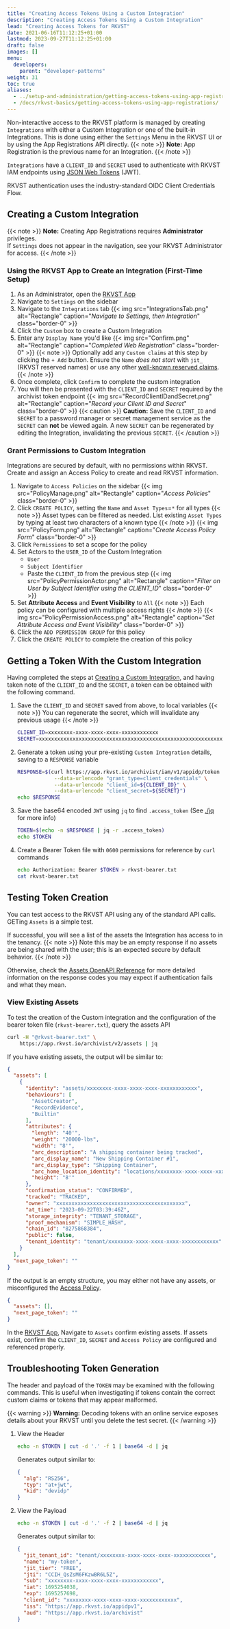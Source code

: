 ```yaml
---
title: "Creating Access Tokens Using a Custom Integration"
description: "Creating Access Tokens Using a Custom Integration"
lead: "Creating Access Tokens for RKVST"
date: 2021-06-16T11:12:25+01:00
lastmod: 2023-09-27T11:12:25+01:00
draft: false
images: []
menu: 
  developers:
    parent: "developer-patterns"
weight: 31
toc: true
aliases:
  - ../setup-and-administration/getting-access-tokens-using-app-registrations
  - /docs/rkvst-basics/getting-access-tokens-using-app-registrations/
---
```


Non-interactive access to the RKVST platform is managed by creating `Integrations` with either a Custom Integration or one of the built-in Integrations. This is done using either the `Settings` Menu in the RKVST UI or by using the App Registrations API directly.
{{< note >}}
**Note:** App Registration is the previous name for an Integration.
{{< /note >}}

`Integrations` have a `CLIENT_ID` and `SECRET` used to authenticate with RKVST IAM endpoints using [JSON Web Tokens](https://jwt.io/introduction/) (JWT).

RKVST authentication uses the industry-standard OIDC Client Credentials Flow.

## Creating a Custom Integration

{{< note >}}
**Note:** Creating App Registrations requires **Administrator** privileges.  
If `Settings` does not appear in the navigation, see your RKVST Administrator for access.
{{< /note >}}

### Using the RKVST App to Create an Integration (First-Time Setup)

1. As an Administrator, open the <a href="https://app.rkvst.io/" target="_blank">RKVST App</a>
1. Navigate to `Settings` on the sidebar
1. Navigate to the `Integrations` tab
  {{< img src="IntegrationsTab.png" alt="Rectangle" caption="<em>Navigate to Settings, then Integration</em>" class="border-0" >}}
1. Click the `Custom` box to create a Custom Integration
1. Enter any `Display Name` you'd like
  {{< img src="Confirm.png" alt="Rectangle" caption="<em>Completed Web Registration</em>" class="border-0" >}}
  {{< note >}}
  Optionally add any `Custom claims` at this step by clicking the `+ Add` button. Ensure the `Name` _does not start_ with `jit_` (RKVST reserved names) or use any other [well-known reserved claims](https://auth0.com/docs/security/tokens/json-web-tokens/json-web-token-claims#reserved-claims).
  {{< /note >}}  
1. Once complete, click `Confirm` to complete the custom integration
1. You will then be presented with the `CLIENT_ID` and `SECRET` required by the archivist token endpoint
{{< img src="RecordClientIDandSecret.png" alt="Rectangle" caption="<em>Record your Client ID and Secret</em>" class="border-0" >}}
{{< caution >}}
**Caution:** Save the `CLIENT_ID` and `SECRET` to a password manager or secret management service as the `SECRET` can **not** be viewed again. A new `SECRET` can be regenerated by editing the Integration, invalidating the previous `SECRET`.
{{< /caution >}}  

### Grant Permissions to Custom Integration

Integrations are secured by default, with no permissions within RKVST. Create and assign an Access Policy to create and read RKVST information.

1. Navigate to `Access Policies` on the sidebar
  {{< img src="PolicyManage.png" alt="Rectangle" caption="<em>Access Policies</em>" class="border-0" >}}
1. Click `CREATE POLICY`, setting the `Name` and `Asset Types`=`*` for all types
  {{< note >}}
  Asset types can be filtered as needed. List existing `Asset Types` by typing at least two characters of a known type
  {{< /note >}}
  {{< img src="PolicyForm.png" alt="Rectangle" caption="<em>Create Access Policy Form</em>" class="border-0" >}}
1. Click `Permissions` to set a scope for the policy
1. Set Actors to the `USER_ID` of the Custom Integration
   - `User`
   - `Subject Identifier`
   - Paste the `CLIENT_ID` from the previous step
  {{< img src="PolicyPermissionActor.png" alt="Rectangle" caption="<em>Filter on User by Subject Identifier using the CLIENT_ID</em>" class="border-0" >}}
1. Set **Attribute Access** and **Event Visibility** to `All`
  {{< note >}}
  Each policy can be configured with multiple access rights
  {{< /note >}}
  {{< img src="PolicyPermissionAccess.png" alt="Rectangle" caption="<em>Set Attribute Access and Event Visibility</em>" class="border-0" >}}
1. Click the `ADD PERMISSION GROUP` for this policy
1. Click the `CREATE POLICY` to complete the creation of this policy

## Getting a Token With the Custom Integration

Having completed the steps at [Creating a Custom Integration](./#creating-a-custom-integration), and having taken note of the `CLIENT_ID` and the `SECRET`, a token can be obtained with the following command.

1. Save the `CLIENT_ID` and `SECRET` saved from above, to local variables
  {{< note >}}
   You can regenerate the secret, which will invalidate any previous usage
  {{< /note >}}

   ```bash
   CLIENT_ID=xxxxxxxx-xxxx-xxxx-xxxx-xxxxxxxxxxxx
   SECRET=xxxxxxxxxxxxxxxxxxxxxxxxxxxxxxxxxxxxxxxxxxxxxxxxxxxxxxxxxxxxxxxx
   ```

1. Generate a token using your pre-existing `Custom Integration` details, saving to a `RESPONSE` variable

    ```bash
    RESPONSE=$(curl https://app.rkvst.io/archivist/iam/v1/appidp/token \
                --data-urlencode "grant_type=client_credentials" \
                --data-urlencode "client_id=${CLIENT_ID}" \
                --data-urlencode "client_secret=${SECRET}")
    echo $RESPONSE
    ```

1. Save the base64 encoded `JWT` using `jq` to find `.access_token` (See [./jq](https://jqlang.github.io/jq/) for more info)

    ```bash
    TOKEN=$(echo -n $RESPONSE | jq -r .access_token)
    echo $TOKEN
    ```

1. Create a Bearer Token file with `0600` permissions for reference by `curl` commands

    ```bash
    echo Authorization: Bearer $TOKEN > rkvst-bearer.txt
    cat rkvst-bearer.txt
    ```

## Testing Token Creation

You can test access to the RKVST API using any of the standard API calls. GETing `Assets` is a simple test.

If successful, you will see a list of the assets the Integration has access to in the tenancy.
{{< note >}}
Note this may be an empty response if no assets are being shared with the user; this is an expected secure by default behavior.
{{< /note >}}

Otherwise, check the [Assets OpenAPI Reference](../../api-reference/assets-api/#assets-openapi-reference) for more detailed information on the response codes you may expect if authentication fails and what they mean.

### View Existing Assets

To test the creation of the Custom integration and the configuration of the bearer token file (`rkvst-bearer.txt`), query the assets API

```bash
curl -H "@rkvst-bearer.txt" \
    https://app.rkvst.io/archivist/v2/assets | jq
```

If you have existing assets, the output will be similar to:

```json
{
  "assets": [
    {
      "identity": "assets/xxxxxxxx-xxxx-xxxx-xxxx-xxxxxxxxxxxx",
      "behaviours": [
        "AssetCreator",
        "RecordEvidence",
        "Builtin"
      ],
      "attributes": {
        "length": "40'",
        "weight": "20000-lbs",
        "width": "8'",
        "arc_description": "A shipping container being tracked",
        "arc_display_name": "New Shipping Container #1",
        "arc_display_type": "Shipping Container",
        "arc_home_location_identity": "locations/xxxxxxxx-xxxx-xxxx-xxxx-xxxxxxxxxxxx",
        "height": "8'"
      },
      "confirmation_status": "CONFIRMED",
      "tracked": "TRACKED",
      "owner": "xxxxxxxxxxxxxxxxxxxxxxxxxxxxxxxxxxxxxxxxxx",
      "at_time": "2023-09-22T03:39:46Z",
      "storage_integrity": "TENANT_STORAGE",
      "proof_mechanism": "SIMPLE_HASH",
      "chain_id": "8275868384",
      "public": false,
      "tenant_identity": "tenant/xxxxxxxx-xxxx-xxxx-xxxx-xxxxxxxxxxxx"
    }
  ],
  "next_page_token": ""
}
```

If the output is an empty structure, you may either not have any assets, or misconfigured the [Access Policy](#grant-permissions-to-custom-integration).

```json
{
  "assets": [],
  "next_page_token": ""
}
```

In the <a href="https://app.rkvst.io/" target="_blank">RKVST App</a>, Navigate to `Assets` confirm existing assets. If assets exist, confirm the `CLIENT_ID`, `SECRET` and `Access Policy` are configured and referenced properly.

## Troubleshooting Token Generation

The header and payload of the `TOKEN` may be examined with the following commands. This is useful when investigating if tokens contain the correct custom claims or tokens that may appear malformed.

{{< warning >}}
**Warning:** Decoding tokens with an online service exposes details about your RKVST until you delete the test secret.
{{< /warning >}}

1. View the Header

    ```bash
    echo -n $TOKEN | cut -d '.' -f 1 | base64 -d | jq
    ```

    Generates output similar to:

    ```json
    {
      "alg": "RS256",
      "typ": "at+jwt",
      "kid": "devidp"
    }
    ```

1. View the Payload

    ```bash
    echo -n $TOKEN | cut -d '.' -f 2 | base64 -d | jq
    ```

    Generates output similar to:

    ```json
    {
      "jit_tenant_id": "tenant/xxxxxxxx-xxxx-xxxx-xxxx-xxxxxxxxxxxx",
      "name": "my-token",
      "jit_tier": "FREE",
      "jti": "CCIH_QsZsM6FKzwBR6L5Z",
      "sub": "xxxxxxxx-xxxx-xxxx-xxxx-xxxxxxxxxxxx",
      "iat": 1695254038,
      "exp": 1695257698,
      "client_id": "xxxxxxxx-xxxx-xxxx-xxxx-xxxxxxxxxxxx",
      "iss": "https://app.rkvst.io/appidpv1",
      "aud": "https://app.rkvst.io/archivist"
    }
    ```
